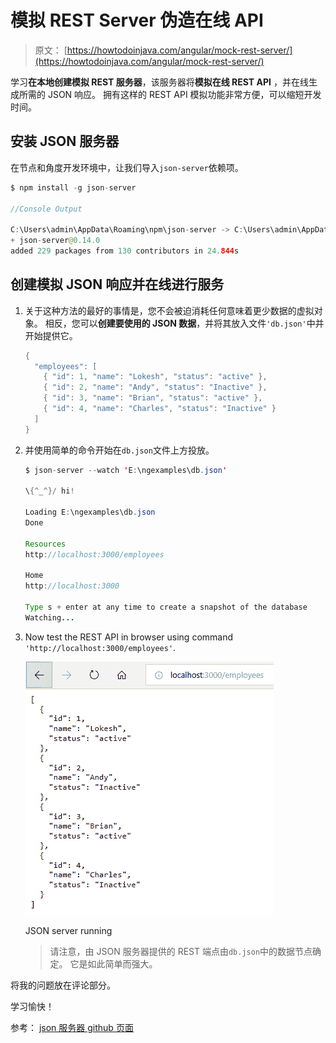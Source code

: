 # 模拟 REST Server 伪造在线 API

> 原文： [https://howtodoinjava.com/angular/mock-rest-server/](https://howtodoinjava.com/angular/mock-rest-server/)

学习**在本地创建模拟 REST 服务器**，该服务器将**模拟在线 REST API** ，并在线生成所需的 JSON 响应。 拥有这样的 REST API 模拟功能非常方便，可以缩短开发时间。

## 安装 JSON 服务器

在节点和角度开发环境中，让我们导入`json-server`依赖项。

```java
$ npm install -g json-server

//Console Output

C:\Users\admin\AppData\Roaming\npm\json-server -> C:\Users\admin\AppData\Roaming\npm\node_modules\json-server\bin\index.js
+ json-server@0.14.0
added 229 packages from 130 contributors in 24.844s

```

## 创建模拟 JSON 响应并在线进行服务

1.  关于这种方法的最好的事情是，您不会被迫消耗任何意味着更少数据的虚拟对象。 相反，您可以**创建要使用的 JSON 数据**，并将其放入文件`'db.json'`中并开始提供它。

    ```java
    {
      "employees": [
        { "id": 1, "name": "Lokesh", "status": "active" },
        { "id": 2, "name": "Andy", "status": "Inactive" },
        { "id": 3, "name": "Brian", "status": "active" },
        { "id": 4, "name": "Charles", "status": "Inactive" }
      ]
    }

    ```

2.  并使用简单的命令开始在`db.json`文件上方投放。

    ```java
    $ json-server --watch 'E:\ngexamples\db.json'

    \{^_^}/ hi!

    Loading E:\ngexamples\db.json
    Done

    Resources
    http://localhost:3000/employees

    Home
    http://localhost:3000

    Type s + enter at any time to create a snapshot of the database
    Watching...

    ```

3.  Now test the REST API in browser using command `'http://localhost:3000/employees'`.

    ![JSON server running](img/a505b1b3ab750af9edd8f198f1093a13.png)

    JSON server running



    > 请注意，由 JSON 服务器提供的 REST 端点由`db.json`中的数据节点确定。 它是如此简单而强大。

将我的问题放在评论部分。

学习愉快！

参考： [json 服务器 github 页面](https://github.com/typicode/json-server)